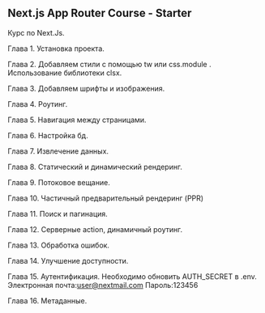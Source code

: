 ## Next.js App Router Course - Starter

Курс по Next.Js.

Глава 1.
Установка проекта.

Глава 2.
Добавляем стили с помощью tw или css.module . Использование библиотеки clsx.

Глава 3.
Добавляем шрифты и изображения.

Глава 4.
Роутинг.

Глава 5.
Навигация между страницами.

Глава 6.
Настройка бд.

Глава 7.
Извлечение данных.

Глава 8.
Статический и динамический рендеринг.

Глава 9.
Потоковое вещание.

Глава 10.
Частичный предварительный рендеринг (PPR)

Глава 11.
Поиск и пагинация.

Глава 12.
Серверные action, динамичный роутинг.

Глава 13.
Обработка ошибок.

Глава 14.
Улучшение доступности.

Глава 15.
Аутентификация.
Необходимо обновить AUTH_SECRET в .env.
Электронная почта:user@nextmail.com
Пароль:123456

Глава 16.
Метаданные.